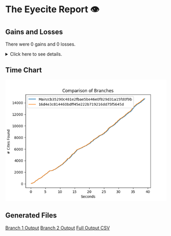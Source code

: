 # The Eyecite Report :eye:



Gains and Losses
---------
There were 0 gains and 0 losses.

<details>
<summary>Click here to see details.</summary>

|     id     |  Gain  |  Loss  |
| ---------- | ------ | ------ |


</details>



Time Chart
---------

![image](https://raw.githubusercontent.com/freelawproject/eyecite/artifacts/142/results/chart.png)


Generated Files
---------

[Branch 1 Output](https://raw.githubusercontent.com/freelawproject/eyecite/artifacts/142/results/cb35290c481e2fbae5be46e0f829d31a15fd0f9b.json)
[Branch 2 Output](https://raw.githubusercontent.com/freelawproject/eyecite/artifacts/142/results/16d4e3c814460bdff45e222b719216dd75f5645d.json)
[Full Output CSV ](https://raw.githubusercontent.com/freelawproject/eyecite/artifacts/142/results/output.csv)
